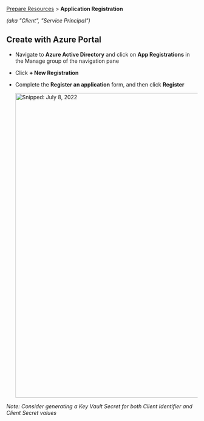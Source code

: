 [Prepare Resources](PrepareResources.md) > **Application Registration**

_(aka "Client", "Service Principal")_

## Create with Azure Portal

* Navigate to **Azure Active Directory** and click on **App Registrations** in the Manage group of the navigation pane
* Click **+ New Registration**
* Complete the **Register an application** form, and then click **Register**

  <img src="https://user-images.githubusercontent.com/44923999/178037482-52960bbb-3b19-4950-9e44-646d98e9d3a4.png" width="800" title="Snipped: July 8, 2022" />

_Note: Consider generating a Key Vault Secret for both Client Identifier and Client Secret values_
